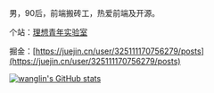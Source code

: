 男，90后，前端搬砖工，热爱前端及开源。

个站：[理想青年实验室](http://lxqnsys.com/)

掘金：[https://juejin.cn/user/325111170756279/posts](https://juejin.cn/user/325111170756279/posts)

[![wanglin's GitHub stats](https://github-readme-stats.vercel.app/api?username=wanglin2&hide=contribs,prs,issues&include_all_commits=true&locale=cn)](https://github.com/anuraghazra/github-readme-stats)
